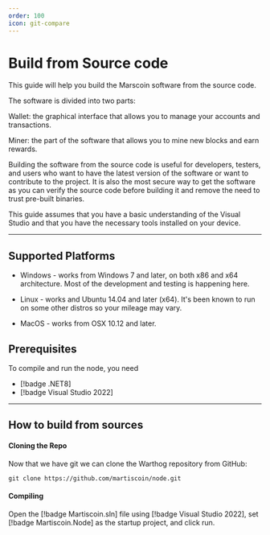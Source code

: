 ```yaml
---
order: 100
icon: git-compare
---
```

# Build from Source code

This guide will help you build the Marscoin software from the source code.

The software is divided into two parts:

Wallet: the graphical interface that allows you to manage your accounts and transactions.

Miner: the part of the software that allows you to mine new blocks and earn rewards.

Building the software from the source code is useful for developers, testers, and users who want to have the latest version of the software or want to contribute to the project. It is also the most secure way to get the software as you can verify the source code before building it and remove the need to trust pre-built binaries.

This guide assumes that you have a basic understanding of the Visual Studio and that you have the necessary tools installed on your device.

---

## Supported Platforms

- Windows - works from Windows 7 and later, on both x86 and x64 architecture. Most of the development and testing is happening here.

- Linux - works and Ubuntu 14.04 and later (x64). It's been known to run on some other distros so your mileage may vary.

- MacOS - works from OSX 10.12 and later.

## Prerequisites

To compile and run the node, you need

- [!badge .NET8]
- [!badge Visual Studio 2022]

---

## How to build from sources


#### Cloning the Repo

Now that we have git we can clone the Warthog repository from GitHub:

```
git clone https://github.com/martiscoin/node.git
```

#### Compiling

Open the [!badge Martiscoin.sln] file using [!badge Visual Studio 2022], set [!badge Martiscoin.Node] as the startup project, and click run.